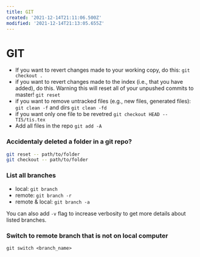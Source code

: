 ```yaml
---
title: GIT
created: '2021-12-14T21:11:06.500Z'
modified: '2021-12-14T21:13:05.655Z'
---
```


# GIT

- If you want to revert changes made to your working copy, do this:
`git checkout .`
- if you want to revert changes made to the index (i.e., that you have added), do this. Warning this will reset all of your unpushed commits to master!
`git reset`
- if you want to remove untracked files (e.g., new files, generated files): `git clean -f` and dirs `git clean -fd`
- if you want only one file to be revetred
`git checkout HEAD -- TIS/tis.tex`
- Add all files in the repo
`git add -A`

### Accidentaly deleted a folder in a git repo?

```bash
git reset -- path/to/folder
git checkout -- path/to/folder
```

### List all branches
* local: `git branch`
* remote: `git branch -r`
* remote & local: `git branch -a`

You can also add `-v` flag to increase verbosity to get more details about listed branches.

### Switch to remote branch that is not on local computer

`git switch <branch_name>`
